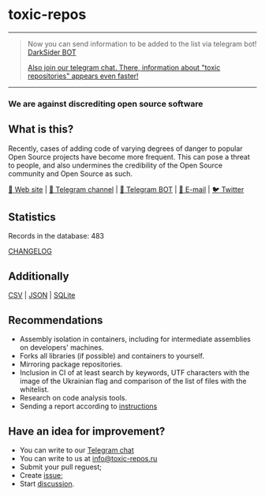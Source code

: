 # toxic-repos

---
> Now you can send information to be added to the list via telegram bot! [DarkSider BOT](https://t.me/darksider_bot)
> 
> [Also join our telegram chat. There, information about "toxic repositories" appears even faster!](https://t.me/g1l2a)
---

### We are against discrediting open source software

## What is this?

Recently, cases of adding code of varying degrees of danger to popular Open Source projects have become more frequent.
This can pose a threat to people, and also undermines the credibility of the Open Source community and Open Source as such.

[:link: Web site](https://toxic-repos.ru/?utm_source=github&utm_medium=repository&utm_campaign=md) | [:speech_balloon: Telegram channel](https://t.me/toxic_repos) | [:speech_balloon: Telegram BOT](https://t.me/darksider_bot) | [:email: E-mail](info@toxic-repos.ru) | [:bird: Twitter](https://twitter.com/ZStravnik)

## Statistics

Records in the database: 483

[CHANGELOG](CHANGELOG.md)

## Additionally

[CSV](data/csv/toxic-repos.csv) | [JSON](data/json/toxic-repos.json) | [SQLite](data/sqlite/toxic-repos.sqlite3)

## Recommendations

- Assembly isolation in containers, including for intermediate assemblies on developers' machines.
- Forks all libraries (if possible) and containers to yourself.
- Mirroring package repositories.
- Inclusion in CI of at least search by keywords, UTF characters with the image of the Ukrainian flag and comparison of the list of files with the whitelist.
- Research on code analysis tools.
- Sending a report according to [instructions](HOW-TO-REPORT.md)

## Have an idea for improvement?

- You can write to our [Telegram chat](https://t.me/g1l2a)
- You can write to us at info@toxic-repos.ru
- Submit your pull reguest;
- Create [issue](https://github.com/stravnik/toxic-repos/issues/new);
- Start [discussion](https://github.com/stravnik/toxic-repos/discussions/new).
